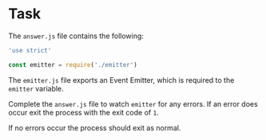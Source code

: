 # Task

The `answer.js` file contains the following:

```js
'use strict'

const emitter = require('./emitter')
```

The `emitter.js` file exports an Event Emitter, which is required to the `emitter` variable.

Complete the `answer.js` file to watch `emitter` for any errors.
If an error does occur exit the process with the exit code of `1`.

If no errors occur the process should exit as normal.

